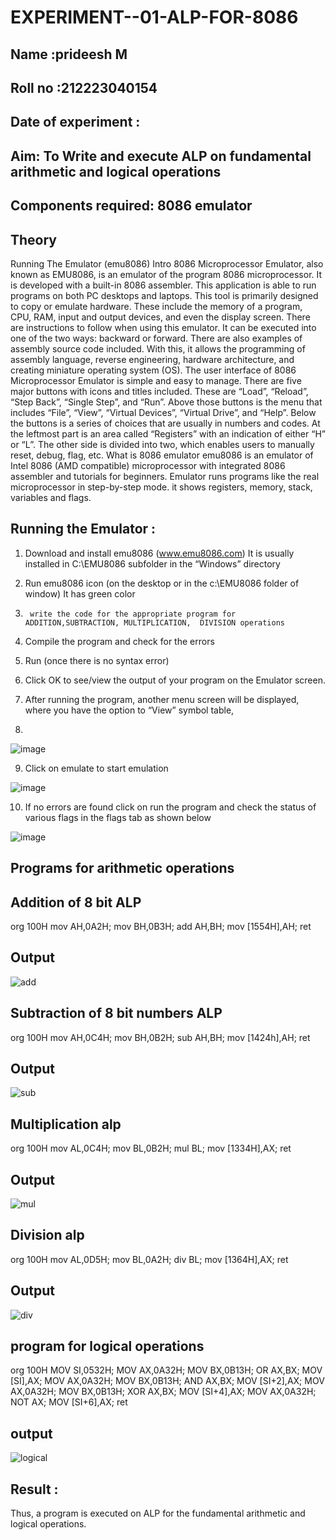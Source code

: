 # EXPERIMENT--01-ALP-FOR-8086
## Name :prideesh M
## Roll no :212223040154
## Date of experiment :





## Aim: To Write and execute ALP on fundamental arithmetic and logical operations
## Components required: 8086  emulator 
## Theory 
Running The Emulator (emu8086) Intro 8086 Microprocessor Emulator, also known as EMU8086, is an emulator of the program 8086 microprocessor. It is developed with a built-in 8086 assembler. This application is able to run programs on both PC desktops and laptops. This tool is primarily designed to copy or emulate hardware. These include the memory of a program, CPU, RAM, input and output devices, and even the display screen. There are instructions to follow when using this emulator. It can be executed into one of the two ways: backward or forward. There are also examples of assembly source code included. With this, it allows the programming of assembly language, reverse engineering, hardware architecture, and creating miniature operating system (OS). The user interface of 8086 Microprocessor Emulator is simple and easy to manage. There are five major buttons with icons and titles included. These are “Load”, “Reload”, “Step Back”, “Single Step”, and “Run”. Above those buttons is the menu that includes “File”, “View”, “Virtual Devices”, “Virtual Drive”, and “Help”. Below the buttons is a series of choices that are usually in numbers and codes. At the leftmost part is an area called “Registers” with an indication of either “H” or “L”. The other side is divided into two, which enables users to manually reset, debug, flag, etc. What is 8086 emulator emu8086 is an emulator of Intel 8086 (AMD compatible) microprocessor with integrated 8086 assembler and tutorials for beginners. Emulator runs programs like the real microprocessor in step-by-step mode. it shows registers, memory, stack, variables and flags.


 ## Running the Emulator :
1.	Download and install emu8086 (www.emu8086.com) It is usually installed in C:\EMU8086 subfolder in the “Windows” directory
2.	  Run  emu8086 icon (on the desktop or in the c:\EMU8086 folder of window) It has green color 
 
 
3.		write the code for the appropriate program for ADDITION,SUBTRACTION, MULTIPLICATION,  DIVISION operations 

4.	 Compile the program and check for the errors 
5.	Run (once there is no syntax error) 

6.	Click OK to see/view the output of your program on the Emulator screen. 


7.	After running the program, another menu screen will be displayed, where you have the option to “View” symbol table,
8.	 


![image](https://user-images.githubusercontent.com/36288975/189273263-d65baae9-4b8f-4723-afb3-c0ffa4052b04.png)











9.	Click on emulate to start emulation 








![image](https://user-images.githubusercontent.com/36288975/189273273-9bb36ec1-e2e8-4892-8d35-37707332bfdc.png)








10.	If no errors are found click on run the program and check the status of various flags in the flags tab as shown below 






![image](https://user-images.githubusercontent.com/36288975/189273277-113a2a33-4a40-4ff8-95a5-ecd3a1f504fe.png)







## Programs for arithmetic  operations

## Addition  of 8 bit ALP 
org 100H
mov AH,0A2H;
mov BH,0B3H;
add AH,BH;
mov [1554H],AH;
ret


## Output  
 ![add](https://github.com/prideeshm/EXPERIMENT--01-ALP-FOR-8086/assets/144870483/00afdc6d-2970-4e31-b144-ea957c56aeb9)

## Subtraction   of 8 bit numbers  ALP 
 org 100H
mov AH,0C4H;
mov BH,0B2H;
sub AH,BH;
mov [1424h],AH;
ret
## Output 
![sub](https://github.com/prideeshm/EXPERIMENT--01-ALP-FOR-8086/assets/144870483/549545bd-b4e3-4da2-8c4b-f24d99827714)

## Multiplication alp 
org 100H
mov AL,0C4H;
mov BL,0B2H;
mul BL;
mov [1334H],AX;
ret
 ## Output  
![mul](https://github.com/prideeshm/EXPERIMENT--01-ALP-FOR-8086/assets/144870483/7143d472-7c80-475d-a6d1-798f7568afe5)


## Division alp 
org 100H
mov AL,0D5H;
mov BL,0A2H;
div BL;
mov [1364H],AX;
ret
## Output  
![div](https://github.com/prideeshm/EXPERIMENT--01-ALP-FOR-8086/assets/144870483/8ba094b2-bd6a-44bf-9088-fbec96bda98d)

## program for logical operations
org 100H
MOV SI,0532H;
MOV AX,0A32H;
MOV BX,0B13H;
OR AX,BX;
MOV [SI],AX;
MOV AX,0A32H;
MOV BX,0B13H;
AND AX,BX;
MOV [SI+2],AX;
MOV AX,0A32H;
MOV BX,0B13H;
XOR AX,BX;
MOV [SI+4],AX;
MOV AX,0A32H;
NOT AX;
MOV [SI+6],AX;
ret
## output
![logical](https://github.com/prideeshm/EXPERIMENT--01-ALP-FOR-8086/assets/144870483/8a000bac-5c28-4385-a6f5-207d56e35e2b)

## Result :
Thus, a program is executed on ALP for the fundamental arithmetic and logical operations.








